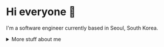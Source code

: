 # Hi everyone :wave:

I'm a software engineer currently based in Seoul, South Korea.

<details>
<summary>
  More stuff about me
</summary>

## Quick overview

#### GitHub stats

<a href="https://github.com/anuraghazra/github-readme-stats">
  <img align="center" src="https://github-readme-stats.anuraghazra1.vercel.app/api?username=Intizar-T&theme=dracula" alt="My github stats" />
</a>

<br />

## About me

I graduated from [KAIST](https://www.kaist.ac.kr/en/) with bachelor's degree in Computer Science in August, 2022. I've been working as a software engineer since then in various companies. I like being
multidisciplinary while digging deep into each field as much as I can. Thus, gained experience in fields varying from high level web and mobile app development to lower level docker image executable
for tablets on C++ to cloud computing. I'm also passionate about AI applications and blockchain development.

<br />

## My skills 📜

### Programming

- C# / C++
- Python
- JavaScript / Typescript
- Java
- Scala

### Development

- React.js
- Node.js
- Next.js
- Django
- Dash
- Flask
- HTML, CSS, SCSS

### Databases

- MySQL
- PostgreSQL (Prisma)

### Cloud

- AWS (Lambda, EC2 ECS, ECR, DynamoDB, S3, SageMaker, Cloudwatch, etc.)
- GCP (Kubernetes, Artifact Registry, etc.)

### Version Control

- Git

### Languages 🌐

| Language | Proficiency         |
| -------- | ------------------- |
| English  | Fluent              |
| Turkish  | Working Proficiency |
| Russian  | Working Proficiency |
| Turkmen  | Native              |

## What I'm currently learning 📚

- Rebuilding my [Family Store](https://intizar-t.github.io/family-store/) project with Flutter as an android and ios mobile app. Long term plan is to monetize the app on app and play stores.
-

</details>
